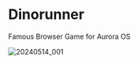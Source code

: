 # Dinorunner
Famous Browser Game for Aurora OS

![20240514_001](https://github.com/arustg/ru.arustg.dinorunner/assets/4253881/b49821a0-de07-4549-a4f0-03e186dc9d90)

